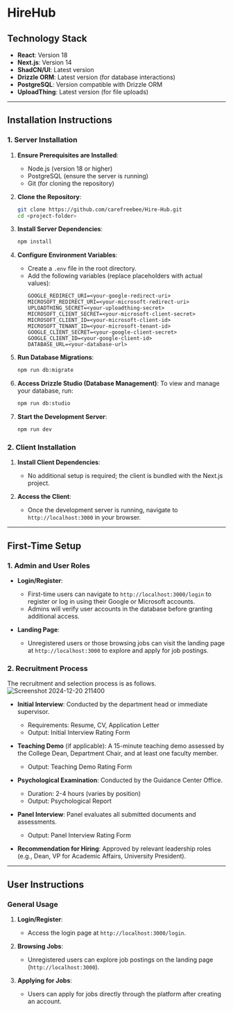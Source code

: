 # HireHub

## Technology Stack
- **React**: Version 18
- **Next.js**: Version 14
- **ShadCN/UI**: Latest version
- **Drizzle ORM**: Latest version (for database interactions)
- **PostgreSQL**: Version compatible with Drizzle ORM
- **UploadThing**: Latest version (for file uploads)

---

## Installation Instructions

### 1. Server Installation
1. **Ensure Prerequisites are Installed**:
    - Node.js (version 18 or higher)
    - PostgreSQL (ensure the server is running)
    - Git (for cloning the repository)

2. **Clone the Repository**:
    ```bash
    git clone https://github.com/carefreebee/Hire-Hub.git
    cd <project-folder>
    ```

3. **Install Server Dependencies**:
    ```bash
    npm install
    ```

4. **Configure Environment Variables**:
    - Create a `.env` file in the root directory.
    - Add the following variables (replace placeholders with actual values):
      ```env
      GOOGLE_REDIRECT_URI=<your-google-redirect-uri>
      MICROSOFT_REDIRECT_URI=<your-microsoft-redirect-uri>
      UPLOADTHING_SECRET=<your-uploadthing-secret>
      MICROSOFT_CLIENT_SECRET=<your-microsoft-client-secret>
      MICROSOFT_CLIENT_ID=<your-microsoft-client-id>
      MICROSOFT_TENANT_ID=<your-microsoft-tenant-id>
      GOOGLE_CLIENT_SECRET=<your-google-client-secret>
      GOOGLE_CLIENT_ID=<your-google-client-id>
      DATABASE_URL=<your-database-url>
      ```

5. **Run Database Migrations**:
    ```bash
    npm run db:migrate
    ```
6. **Access Drizzle Studio (Database Management)**:
	To view and manage your database, run:
	```bash
	npm run db:studio
	```
7. **Start the Development Server**:
    ```bash
    npm run dev
    ```

### 2. Client Installation
1. **Install Client Dependencies**:
    - No additional setup is required; the client is bundled with the Next.js project.

2. **Access the Client**:
    - Once the development server is running, navigate to `http://localhost:3000` in your browser.

---

## First-Time Setup

### 1. Admin and User Roles
- **Login/Register**:
  - First-time users can navigate to `http://localhost:3000/login` to register or log in using their Google or Microsoft accounts.
  - Admins will verify user accounts in the database before granting additional access.

- **Landing Page**:
  - Unregistered users or those browsing jobs can visit the landing page at `http://localhost:3000` to explore and apply for job postings.

### 2. Recruitment Process
The recruitment and selection process is as follows.
![Screenshot 2024-12-20 211400](https://github.com/user-attachments/assets/58f0db37-8a66-48b8-ad07-86af004cb57f)


- **Initial Interview**:
  Conducted by the department head or immediate supervisor.
  - Requirements: Resume, CV, Application Letter
  - Output: Initial Interview Rating Form

- **Teaching Demo** (if applicable):
  A 15-minute teaching demo assessed by the College Dean, Department Chair, and at least one faculty member.
  - Output: Teaching Demo Rating Form

- **Psychological Examination**:
  Conducted by the Guidance Center Office.
  - Duration: 2-4 hours (varies by position)
  - Output: Psychological Report

- **Panel Interview**:
  Panel evaluates all submitted documents and assessments.
  - Output: Panel Interview Rating Form

- **Recommendation for Hiring**:
  Approved by relevant leadership roles (e.g., Dean, VP for Academic Affairs, University President).

---

## User Instructions

### General Usage
1. **Login/Register**:
    - Access the login page at `http://localhost:3000/login`.

2. **Browsing Jobs**:
    - Unregistered users can explore job postings on the landing page (`http://localhost:3000`).

3. **Applying for Jobs**:
    - Users can apply for jobs directly through the platform after creating an account.

